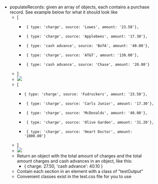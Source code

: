- populateRecords: given an array of objects,
  each contains a purchase record.  See example below for what it should look like
  - [
    -      { type: 'charge', source: 'Lowes', amount: '23.50'},
    -      { type: 'charge', source: 'Applebees', amount: '17.30'},
    -      { type: 'cash advance', source: 'BofA', amount: '40.00'},
    -      { type: 'charge', source: 'AT&T', amount: '130.00'},
    -      { type: 'cash advance', source: 'Chase', amount: '20.00'}
  -  ]
  -  <img src="outputscreen1.png">
  - [
    -     { type: 'charge', source: 'Fudruckers', amount: '23.50'},
    -      { type: 'charge', source: 'Carls Junior', amount: '17.30'},
    -      { type: 'charge', source: 'McDonalds', amount: '40.00'},
    -      { type: 'charge', source: 'Olive Garden', amount: '31.20'},
    -      { type: 'charge', source: 'Heart Doctor', amount: '1000.00'}
  - ]
  -  <img src="outputscreen2.png">
  - Return an object with the total amount of charges
  and the total amount charges and cash advances in an object, like this:
  	- { charge: 27.50, 'cash advance': 40.10 }
  - Contain each section in an element with a class of "testOutput"
  - Convenient classes exist in the test.css file for you to use
